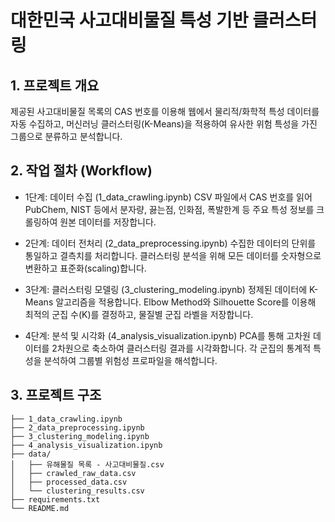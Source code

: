 # 대한민국 사고대비물질 특성 기반 클러스터링
## 1. 프로젝트 개요
제공된 사고대비물질 목록의 CAS 번호를 이용해 웹에서 물리적/화학적 특성 데이터를 자동 수집하고, 머신러닝 클러스터링(K-Means)을 적용하여 유사한 위험 특성을 가진 그룹으로 분류하고 분석합니다.

## 2. 작업 절차 (Workflow)
* 1단계: 데이터 수집 (1_data_crawling.ipynb)
CSV 파일에서 CAS 번호를 읽어 PubChem, NIST 등에서 분자량, 끓는점, 인화점, 폭발한계 등 주요 특성 정보를 크롤링하여 원본 데이터를 저장합니다.
   
* 2단계: 데이터 전처리 (2_data_preprocessing.ipynb)
수집한 데이터의 단위를 통일하고 결측치를 처리합니다. 클러스터링 분석을 위해 모든 데이터를 숫자형으로 변환하고 표준화(scaling)합니다.
   
* 3단계: 클러스터링 모델링 (3_clustering_modeling.ipynb)
정제된 데이터에 K-Means 알고리즘을 적용합니다. Elbow Method와 Silhouette Score를 이용해 최적의 군집 수(K)를 결정하고, 물질별 군집 라벨을 저장합니다.
   
* 4단계: 분석 및 시각화 (4_analysis_visualization.ipynb)
PCA를 통해 고차원 데이터를 2차원으로 축소하여 클러스터링 결과를 시각화합니다. 각 군집의 통계적 특성을 분석하여 그룹별 위험성 프로파일을 해석합니다.

## 3. 프로젝트 구조
```
├── 1_data_crawling.ipynb
├── 2_data_preprocessing.ipynb
├── 3_clustering_modeling.ipynb
├── 4_analysis_visualization.ipynb
├── data/
│   ├── 유해물질 목록 - 사고대비물질.csv
│   ├── crawled_raw_data.csv
│   ├── processed_data.csv
│   └── clustering_results.csv
├── requirements.txt
└── README.md
```
